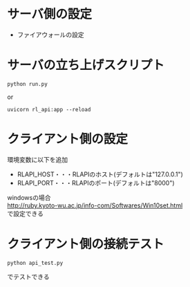 # サーバ側の設定

- ファイアウォールの設定


# サーバの立ち上げスクリプト
```
python run.py
```

or


```
uvicorn rl_api:app --reload
```

# クライアント側の設定

環境変数に以下を追加<br>

- RLAPI_HOST・・・RLAPIのホスト(デフォルトは"127.0.0.1")
- RLAPI_PORT・・・RLAPIのポート(デフォルトは"8000")

windowsの場合<br>
http://ruby.kyoto-wu.ac.jp/info-com/Softwares/Win10set.html<br>
で設定できる

# クライアント側の接続テスト

```
python api_test.py
```
でテストできる
